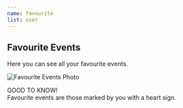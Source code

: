 ```yaml
---
name: favourite
list: user
---
```

<section>

## Favourite Events

Here you can see all your favourite events.

![Favourite Events Photo](/images/favourite-events-new.svg)


<article class="message is-warning">
  <div class="message-header">
    GOOD TO KNOW!
  </div>
  <div class="message-body">
    Favourite events are those marked by you with a heart sign.
  </div>
</article>
</section>
